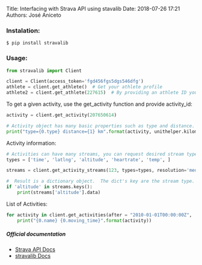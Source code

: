 Title: Interfacing with Strava API using stavalib
Date: 2018-07-26 17:21 
Authors: José Aniceto


### Instalation:
`$ pip install stravalib`

### Usage:

```python
from stravalib import Client

client = Client(access_token='fgd456fgs5dgs546dfg')
athlete = client.get_athlete()  # Get your athlete profile
athlete2 = client.get_athlete(227615)  # By providing an athlete ID you can access other people
```

To get a given activity, use the get_activity function and provide activity_id:
```python
activity = client.get_activity(207650614)

# Activity object has many basic properties such as type and distance.
print("type={0.type} distance={1} km".format(activity, unithelper.kilometers(activity.distance)))
```

Activity information:
```python
# Activities can have many streams, you can request desired stream types
types = ['time', 'latlng', 'altitude', 'heartrate', 'temp', ]

streams = client.get_activity_streams(123, types=types, resolution='medium')

#  Result is a dictionary object.  The dict's key are the stream type.
if 'altitude' in streams.keys():
    print(streams['altitude'].data)
```

List of Activities:
```python
for activity in client.get_activities(after = "2010-01-01T00:00:00Z",  limit=5):  # To get newest to oldest use before argument.
    print("{0.name} {0.moving_time}".format(activity))
```

##### Official documentation
* [Strava API Docs](http://strava.github.io/api/)
* [stravalib Docs](http://pythonhosted.org/stravalib/index.html)

